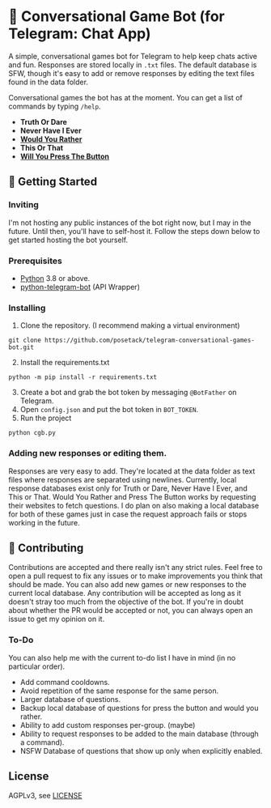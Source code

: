 # 🤖 Conversational Game Bot (for Telegram: Chat App)

A simple, conversational games bot for Telegram to help keep chats active and fun. Responses are stored locally in `.txt` files. The default database is SFW, though it's easy to add or remove responses by editing the text files found in the data folder.

Conversational games the bot has at the moment. You can get a list of commands by typing `/help`.
- **Truth Or Dare**
- **Never Have I Ever**
- **[Would You Rather](http://either.io/)**
- **This Or That**
- **[Will You Press The Button](https://willyoupressthebutton.com/)**

## 🚀 Getting Started

### Inviting

I'm not hosting any public instances of the bot right now, but I may in the future. Until then, you'll have to self-host it. Follow the steps down below to get started hosting the bot yourself.

### Prerequisites

- [Python](https://www.python.org/) 3.8 or above.
- [python-telegram-bot](https://pypi.org/project/python-telegram-bot) (API Wrapper)

### Installing

1. Clone the repository. (I recommend making a virtual environment)
```
git clone https://github.com/posetack/telegram-conversational-games-bot.git
```
2. Install the requirements.txt
```
python -m pip install -r requirements.txt
```
3. Create a bot and grab the bot token by messaging `@BotFather` on Telegram.
4. Open `config.json` and put the bot token in `BOT_TOKEN`.
5. Run the project
```
python cgb.py
```

### Adding new responses or editing them.

Responses are very easy to add. They're located at the data folder as text files where responses are separated using newlines. Currently, local response databases exist only for Truth or Dare, Never Have I Ever, and This or That. Would You Rather and Press The Button works by requesting their websites to fetch questions. I do plan on also making a local database for both of these games just in case the request approach fails or stops working in the future.

## 🤝 Contributing

Contributions are accepted and there really isn't any strict rules. Feel free to open a pull request to fix any issues or to make improvements you think that should be made. You can also add new games or new responses to the current local database. Any contribution will be accepted as long as it doesn't stray too much from the objective of the bot. If you're in doubt about whether the PR would be accepted or not, you can always open an issue to get my opinion on it.

### To-Do

You can also help me with the current to-do list I have in mind (in no particular order).
- Add command cooldowns.
- Avoid repetition of the same response for the same person.
- Larger database of questions.
- Backup local database of questions for press the button and would you rather.
- Ability to add custom responses per-group. (maybe)
- Ability to request responses to be added to the main database (through a command).
- NSFW Database of questions that show up only when explicitly enabled.

License
----

AGPLv3, see [LICENSE](LICENSE)